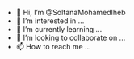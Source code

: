 - 👋 Hi, I’m @SoltanaMohamedIheb
- 👀 I’m interested in ...
- 🌱 I’m currently learning ...
- 💞️ I’m looking to collaborate on ...
- 📫 How to reach me ...

<!---
SoltanaMohamedIheb/SoltanaMohamedIheb is a ✨ special ✨ repository because its `README.md` (this file) appears on your GitHub profile.
You can click the Preview link to take a look at your changes.
--->
